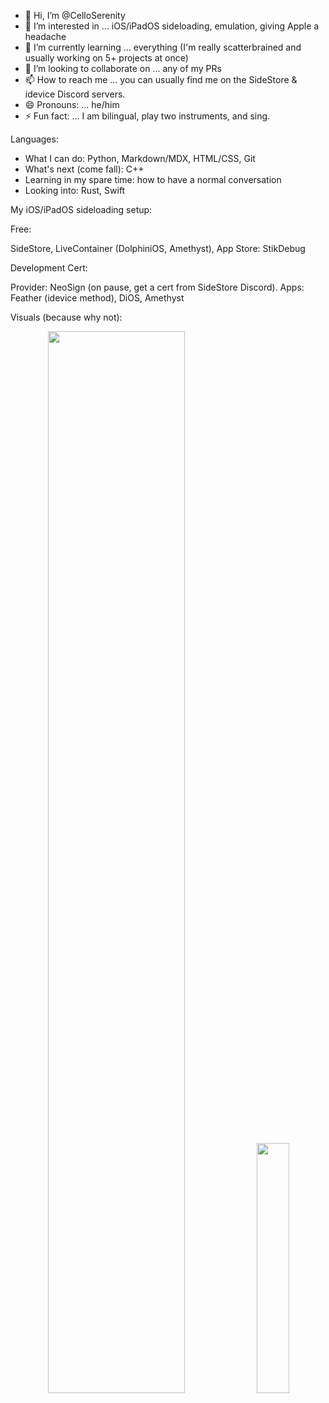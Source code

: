 - 👋 Hi, I’m @CelloSerenity
- 👀 I’m interested in ... iOS/iPadOS sideloading, emulation, giving Apple a headache
- 🌱 I’m currently learning ... everything (I'm really scatterbrained and usually working on 5+ projects at once)
- 💞️ I’m looking to collaborate on ... any of my PRs
- 📫 How to reach me ... you can usually find me on the SideStore & idevice Discord servers.
- 😄 Pronouns: ... he/him
- ⚡ Fun fact: ... I am bilingual, play two instruments, and sing.

Languages:
- What I can do: Python, Markdown/MDX, HTML/CSS, Git
- What's next (come fall): C++
- Learning in my spare time: how to have a normal conversation
- Looking into: Rust, Swift

My iOS/iPadOS sideloading setup:

Free:

SideStore, LiveContainer (DolphiniOS, Amethyst), App Store: StikDebug

Development Cert:

Provider: NeoSign (on pause, get a cert from SideStore Discord). Apps: Feather (idevice method), DiOS, Amethyst

Visuals (because why not):
<div align="center">
  <picture>
    <source media="(prefers-color-scheme: light)" srcset="http://github-profile-summary-cards.vercel.app/api/cards/profile-details?username=CelloSerenity&theme=github" />
    <img src="http://github-profile-summary-cards.vercel.app/api/cards/profile-details?username=CelloSerenity&theme=github" width="66%" />
  </picture>
  
  <picture>
    <source media="(prefers-color-scheme: light)" srcset="http://github-profile-summary-cards.vercel.app/api/cards/most-commit-language?username=CelloSerenity&theme=github" />
    <img src="http://github-profile-summary-cards.vercel.app/api/cards/most-commit-language?username=CelloSerenity&theme=github" width="32%" />
  </picture>
</div>

